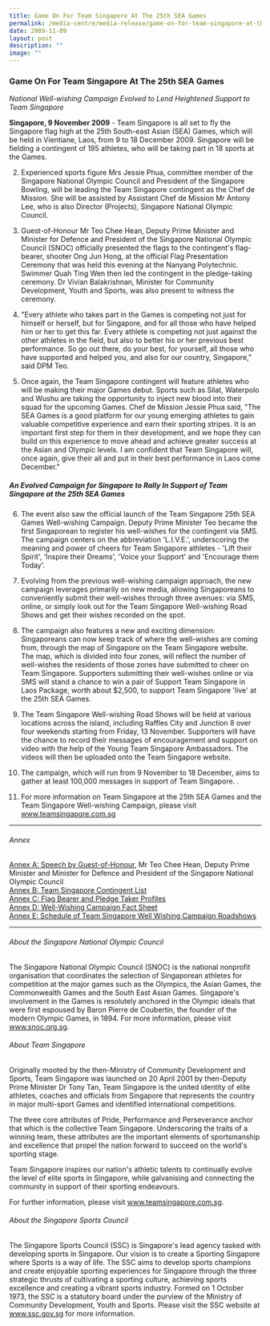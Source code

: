 ```yaml
---
title: Game On For Team Singapore At The 25th SEA Games
permalink: /media-centre/media-release/game-on-for-team-singapore-at-the-25th-sea-games/
date: 2009-11-09
layout: post
description: ""
image: ""
---
```

### **Game On For Team Singapore At The 25th SEA Games**

_National Well-wishing Campaign Evolved to Lend Heightened Support to Team Singapore_

**Singapore, 9 November 2009** - Team Singapore is all set to fly the Singapore flag high at the 25th South-east Asian (SEA) Games, which will be held in Vientiane, Laos, from 9 to 18 December 2009. Singapore will be fielding a contingent of 195 athletes, who will be taking part in 18 sports at the Games.

2. Experienced sports figure Mrs Jessie Phua, committee member of the Singapore National Olympic Council and President of the Singapore Bowling, will be leading the Team Singapore contingent as the Chef de Mission. She will be assisted by Assistant Chef de Mission Mr Antony Lee, who is also Director (Projects), Singapore National Olympic Council.

3. Guest-of-Honour Mr Teo Chee Hean, Deputy Prime Minister and Minister for Defence and President of the Singapore National Olympic Council (SNOC) officially presented the flags to the contingent's flag-bearer, shooter Ong Jun Hong, at the official Flag Presentation Ceremony that was held this evening at the Nanyang Polytechnic. Swimmer Quah Ting Wen then led the contingent in the pledge-taking ceremony. Dr Vivian Balakrishnan, Minister for Community Development, Youth and Sports, was also present to witness the ceremony.

4. "Every athlete who takes part in the Games is competing not just for himself or herself, but for Singapore, and for all those who have helped him or her to get this far. Every athlete is competing not just against the other athletes in the field, but also to better his or her previous best performance. So go out there, do your best, for yourself, all those who have supported and helped you, and also for our country, Singapore," said DPM Teo.

5. Once again, the Team Singapore contingent will feature athletes who will be making their major Games debut. Sports such as Silat, Waterpolo and Wushu are taking the opportunity to inject new blood into their squad for the upcoming Games. Chef de Mission Jessie Phua said, "The SEA Games is a good platform for our young emerging athletes to gain valuable competitive experience and earn their sporting stripes. It is an important first step for them in their development, and we hope they can build on this experience to move ahead and achieve greater success at the Asian and Olympic levels. I am confident that Team Singapore will, once again, give their all and put in their best performance in Laos come December."

##### **An Evolved Campaign for Singapore to Rally In Support of Team Singapore at the 25th SEA Games**

6. The event also saw the official launch of the Team Singapore 25th SEA Games Well-wishing Campaign. Deputy Prime Minister Teo became the first Singaporean to register his well-wishes for the contingent via SMS. The campaign centers on the abbreviation 'L.I.V.E.', underscoring the meaning and power of cheers for Team Singapore athletes - 'Lift their Spirit', 'Inspire their Dreams', 'Voice your Support' and 'Encourage them Today'.

7. Evolving from the previous well-wishing campaign approach, the new campaign leverages primarily on new media, allowing Singaporeans to conveniently submit their well-wishes through three avenues: via SMS, online, or simply look out for the Team Singapore Well-wishing Road Shows and get their wishes recorded on the spot.

8. The campaign also features a new and exciting dimension: Singaporeans can now keep track of where the well-wishes are coming from, through the map of Singapore on the Team Singapore website. The map, which is divided into four zones, will reflect the number of well-wishes the residents of those zones have submitted to cheer on Team Singapore. Supporters submitting their well-wishes online or via SMS will stand a chance to win a pair of Support Team Singapore in Laos Package, worth about $2,500, to support Team Singapore 'live' at the 25th SEA Games.

9. The Team Singapore Well-wishing Road Shows will be held at various locations across the island, including Raffles City and Junction 8 over four weekends starting from Friday, 13 November. Supporters will have the chance to record their messages of encouragement and support on video with the help of the Young Team Singapore Ambassadors. The videos will then be uploaded onto the Team Singapore website.

10. The campaign, which will run from 9 November to 18 December, aims to gather at least 100,000 messages in support of Team Singapore. .

11. For more information on Team Singapore at the 25th SEA Games and the Team Singapore Well-wishing Campaign, please visit www.teamsingapore.com.sg

---

###### Annex
[Annex A: Speech by Guest-of-Honour](/files/Media%20Centre/Media%20Release/2009/November/Annex20A2020Speech20by20GOHpdf.pdf), Mr Teo Chee Hean, Deputy Prime Minister and Minister for Defence and President of the Singapore National Olympic Council<br>
[Annex B: Team Singapore Contingent List](/files/Media%20Centre/Media%20Release/2009/November/Annex20B2020Contingent20List20as20of203020Sep2009pdf.pdf)<br>
[Annex C: Flag Bearer and Pledge Taker Profiles](/files/Media%20Centre/Media%20Release/2009/November/Annex%20C.pdf)<br>
[Annex D: Well-Wishing Campaign Fact Sheet](/files/Media%20Centre/Media%20Release/2009/November/Annex20D2020About20Team20Singapore20WellWishing20Campaignpdf.pdf)<br>
[Annex E: Schedule of Team Singapore Well Wishing Campaign Roadshows](/files/Media%20Centre/Media%20Release/2009/November/Annex20E2020Team20Singapore20Well20Wishing20Roadshowspdf.pdf)

---

###### About the Singapore National Olympic Council
The Singapore National Olympic Council (SNOC) is the national nonprofit organisation that coordinates the selection of Singaporean athletes for competition at the major games such as the Olympics, the Asian Games, the Commonwealth Games and the South East Asian Games. Singapore's involvement in the Games is resolutely anchored in the Olympic ideals that were first espoused by Baron Pierre de Coubertin, the founder of the modern Olympic Games, in 1894. For more information, please visit www.snoc.org.sg.

###### About Team Singapore
Originally mooted by the then-Ministry of Community Development and Sports, Team Singapore was launched on 20 April 2001 by then-Deputy Prime Minister Dr Tony Tan, Team Singapore is the united identity of elite athletes, coaches and officials from Singapore that represents the country in major multi-sport Games and identified international competitions.

The three core attributes of Pride, Performance and Perseverance anchor that which is the collective Team Singapore. Underscoring the traits of a winning team, these attributes are the important elements of sportsmanship and excellence that propel the nation forward to succeed on the world's sporting stage.

Team Singapore inspires our nation's athletic talents to continually evolve the level of elite sports in Singapore, while galvanising and connecting the community in support of their sporting endeavours.

For further information, please visit www.teamsingapore.com.sg.

###### About the Singapore Sports Council
The Singapore Sports Council (SSC) is Singapore's lead agency tasked with developing sports in Singapore. Our vision is to create a Sporting Singapore where Sports is a way of life. The SSC aims to develop sports champions and create enjoyable sporting experiences for Singapore through the three strategic thrusts of cultivating a sporting culture, achieving sports excellence and creating a vibrant sports industry. Formed on 1 October 1973, the SSC is a statutory board under the purview of the Ministry of Community Development, Youth and Sports. Please visit the SSC website at www.ssc.gov.sg for more information.
